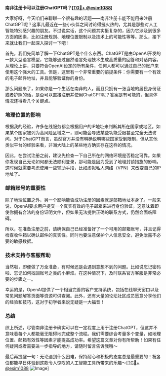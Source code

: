 **南非注册卡可以注册ChatGPT吗？[[TG💪+ @esim1088](https://t.me/s/esim1088)]**

大家好呀，今天咱们来聊聊一个很有趣的话题——南非注册卡能不能用来注册ChatGPT呢？这事儿最近在一些小伙伴之间讨论得挺火热的，尤其是那些对人工智能特别感兴趣的朋友。不过说实话，这个问题其实挺复杂的，因为它涉及到很多方面的因素，比如注册规则、地理位置限制以及技术上的可能性等等。那么，接下来就让我们一起深入探讨一下吧！

首先，我们先简单了解一下ChatGPT是个什么东西。ChatGPT是由OpenAI开发的一款大型语言模型，它能够通过自然语言处理技术生成高质量的回答和对话内容。从理论上讲，只要符合OpenAI设定的所有条件，任何人都可以通过自己的账户来使用这个强大的工具。但是，这里有一个非常重要的前提条件：你需要有一个有效的电子邮件地址，并且能够验证你的身份。

那么问题来了，如果你是一个生活在南非的人，而且只拥有一张当地的居民身份证或者护照的话，是否可以直接注册并使用ChatGPT呢？答案是有可能的，但具体情况还得看几个关键点。

### 地理位置的影响

根据我的经验，许多在线服务都会根据用户的IP地址来判断其所在国家或地区。如果某个国家被列为高风险区域之一，则可能会导致某些功能受限甚至完全无法访问。对于ChatGPT而言，虽然官方并没有明确说明哪些国家受到限制，但从其他类似平台的经验来看，非洲大陆上的某些地方确实存在这样的情况。

因此，在尝试注册之前，建议先检查一下自己所在的网络环境是否稳定可靠。如果你发现自己无论如何都无法顺利登录，那可能是因为受到了地理封锁措施的影响。这时候就需要考虑使用一些辅助手段，比如虚拟私人网络（VPN）来改变自己的IP地址了。

### 邮箱账号的重要性

除了地理位置之外，另一个影响能否成功注册的因素就是邮箱地址本身了。一般来说，OpenAI要求用户提交一个真实有效的电子邮箱来进行身份验证。这意味着即使你拥有合法的身份证明文件，但如果无法提供正确的联系方式，仍然会面临障碍。

所以，在准备注册之前，请确保自己已经准备好了一个可用的邮箱账号，并且记得检查收件箱以确认邮件的真实性。同时也要注意保护个人信息安全，避免泄露不必要的敏感数据。

### 技术支持与客服帮助

当然啦，即便做了万全准备，有时候还是会遇到意想不到的问题。比如说忘记密码啦、忘记如何找回账号之类的小麻烦。在这种情况下，及时联系官方客服是非常必要的步骤之一。

幸运的是，OpenAI提供了一个相当完善的客户支持系统，包括在线聊天窗口以及常见问题解答页面等资源可供查阅。此外，还有大量的论坛社区成员愿意分享他们的经验和技巧，这对于初学者来说无疑是一大福音！

### 总结

综上所述，尽管南非注册卡确实可以在一定程度上用于注册ChatGPT，但这并不意味着每个人都能毫无阻碍地完成整个流程。我们需要综合考量多个变量，如地理位置、邮箱有效性等因素才能提高成功率。希望这篇文章对你有所帮助！如果有任何疑问或者需要进一步指导的地方，请随时留言告诉我哦～

最后再提醒一句：无论遇到什么困难，保持耐心和积极的态度总是最重要的！祝各位都能早日体验到这款令人惊叹的人工智能工具所带来的乐趣～[[TG💪+ @esim1088](https://t.me/s/esim1088) ![Image](https://i.postimg.cc/4NQfJmqS/Snipaste-2025-05-13-00-14-12.png)]